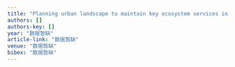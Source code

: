 ```yaml
---
title: "Planning urban landscape to maintain key ecosystem services in a rapidly urbanizing area: A scenario analysis in the Beijing-Tianjin-Hebei urban agglomeration, China"
authors: []
authors-key: []
year: "数据暂缺"
article-link: "数据暂缺"
venue: "数据暂缺"
bibex: "数据暂缺"
---
```

